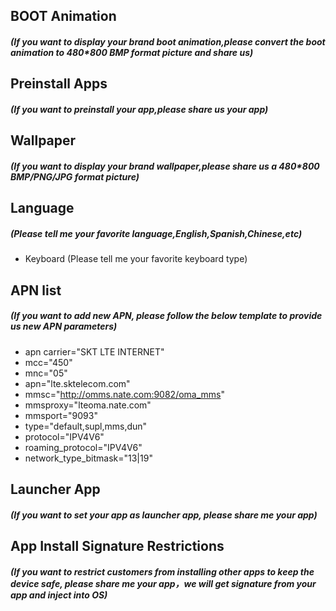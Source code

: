 ## BOOT Animation
##### (If you want to display your brand boot animation,please convert the boot animation to 480*800 BMP format picture and share us)


## Preinstall Apps
##### (If you want to preinstall your app,please share us your app)


## Wallpaper
##### (If you want to display your brand wallpaper,please share us a 480*800 BMP/PNG/JPG format picture)


## Language 
##### (Please tell me your favorite language,English,Spanish,Chinese,etc)
- Keyboard (Please tell me your favorite keyboard type)


## APN list
##### (If you want to add new APN, please follow the below template to provide us new APN parameters)

- apn carrier="SKT LTE INTERNET"
- mcc="450"
- mnc="05"
- apn="lte.sktelecom.com"
- mmsc="http://omms.nate.com:9082/oma_mms"
- mmsproxy="lteoma.nate.com"
- mmsport="9093"
- type="default,supl,mms,dun"
- protocol="IPV4V6"
- roaming_protocol="IPV4V6"
- network_type_bitmask="13|19"


## Launcher App
##### (If you want to set your app as launcher app, please share me your app)

## App Install Signature Restrictions
##### (If you want to restrict customers from installing other apps to keep the device safe, please share me your app，we will get signature from your app and inject into OS)